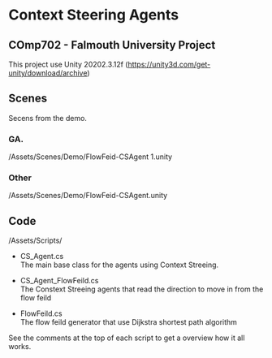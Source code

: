 # Context Steering Agents
## COmp702 - Falmouth University Project

This project use Unity 20202.3.12f (https://unity3d.com/get-unity/download/archive)

## Scenes
Secens from the demo.

### GA.
/Assets/Scenes/Demo/FlowFeid-CSAgent 1.unity

### Other
/Assets/Scenes/Demo/FlowFeid-CSAgent.unity

## Code
/Assets/Scripts/

- CS_Agent.cs  
  The main base class for the agents using Context Streeing.
  
- CS_Agent_FlowFeild.cs  
  The Constext Streeing agents that read the direction to move in from the flow feild
  
- FlowFeild.cs   
  The flow feild generator that use Dijkstra shortest path algorithm
  
See the comments at the top of each script to get a overview how it all works.
